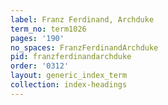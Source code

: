```yaml
---
label: Franz Ferdinand, Archduke
term_no: term1026
pages: '190'
no_spaces: FranzFerdinandArchduke
pid: franzferdinandarchduke
order: '0312'
layout: generic_index_term
collection: index-headings
---
```

